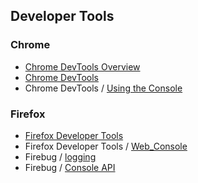 
## Developer Tools

### Chrome

* [Chrome DevTools Overview](https://developer.chrome.com/devtools)
* [Chrome DevTools](https://developers.google.com/web/tools/chrome-devtools/)
* Chrome DevTools / [Using the Console](https://developers.google.com/web/tools/chrome-devtools/console/)

### Firefox

* [Firefox Developer Tools](https://developer.mozilla.org/en-US/docs/Tools)
* Firefox Developer Tools / [Web_Console](https://developer.mozilla.org/en-US/docs/Tools/Web_Console)
* Firebug / [logging](http://getfirebug.com/logging)
* Firebug / [Console API](http://getfirebug.com/wiki/index.php/Console_API)
